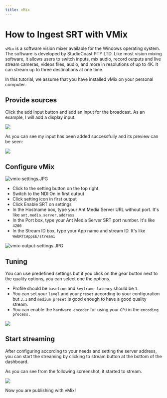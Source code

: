 ```yaml
---
title: vMix
---
```


# How to Ingest SRT with VMix

```vMix``` is a software vision mixer available for the Windows operating system. The software is developed by StudioCoast PTY LTD. Like most vision mixing software, it allows users to switch inputs, mix audio, record outputs and live stream cameras, videos files, audio, and more in resolutions of up to 4K. It can stream up to three destinations at one time.

In this tutorial, we assume that you have installed vMix on your personal computer.

## Provide sources

Click the add input button and add an input for the broadcast. As an example, I will add a display input.

![](@site/static/img/95338115-41285180-08bb-11eb-8e61-d8a63e564cf5.png)

As you can see my input has been added successfully and its preview can be seen:

![](@site/static/img/95338335-7df44880-08bb-11eb-839c-5f9a443ec6bf.png)

## Configure vMix

![vmix-settings.JPG](@site/static/img/vmix-settings.JPG)

*   Click to the setting button on the top right.
*   Switch to the NDI On in first output
*   Click setting icon in first output
*   Click Enable SRT on settings
*   In the Hostname box, type your Ant Media Server URL without port. It's like ```ant.media.server.address```
*   In the Port box, type your Ant Media Server SRT port number. It's like ```4200```
*   In the Stream ID box, type your App name and stream ID. It's like ```WebRTCAppEE/stream1```

![vmix-output-settings.JPG](@site/static/img/vmix-output-settings.JPG)

## Tuning

You can use predefined settings but if you click on the gear button next to the quality options, you can select one the options.

*   Profile should be ```baseline``` and ```keyframe latency``` should be ```1```.
*   You can set your ```level``` and your ```preset``` according to your configuration but ```3.1``` and ```medium preset``` is good enough to have a good quality stream.
*   You can enable the ```hardware encoder``` for using your ```GPU``` in the ```encoding process.```

![](@site/static/img/95346851-eeec2e00-08c4-11eb-835c-a07e29c7cd08.png)

## Start streaming

After configuring according to your needs and setting the server address, you can start the streaming by clicking to stream button at the bottom of the dashboard.

As you can see from the following screenshot, it started to stream.

![](@site/static/img/95346239-476efb80-08c4-11eb-9eb9-a408cd47fd43.png)

Now you are publishing with vMix!